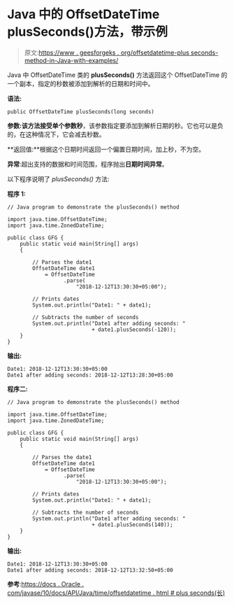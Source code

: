 # Java 中的 OffsetDateTime plusSeconds()方法，带示例

> 原文:[https://www . geesforgeks . org/offsetdatetime-plus seconds-method-in-Java-with-examples/](https://www.geeksforgeeks.org/offsetdatetime-plusseconds-method-in-java-with-examples/)

Java 中 OffsetDateTime 类的 **plusSeconds()** 方法返回这个 OffsetDateTime 的一个副本，指定的秒数被添加到解析的日期和时间中。

**语法:**

```
public OffsetDateTime plusSeconds(long seconds)

```

**参数:**该方法接受单个参数**秒**，该参数指定要添加到解析日期的秒。它也可以是负的，在这种情况下，它会减去秒数。

**返回值:**根据这个日期时间返回一个偏置日期时间，加上秒，不为空。

**异常**:超出支持的数据和时间范围，程序抛出**日期时间异常**。

以下程序说明了 *plusSeconds()* 方法:

**程序 1:**

```
// Java program to demonstrate the plusSeconds() method

import java.time.OffsetDateTime;
import java.time.ZonedDateTime;

public class GFG {
    public static void main(String[] args)
    {

        // Parses the date1
        OffsetDateTime date1
            = OffsetDateTime
                  .parse(
                      "2018-12-12T13:30:30+05:00");

        // Prints dates
        System.out.println("Date1: " + date1);

        // Subtracts the number of seconds
        System.out.println("Date1 after adding seconds: "
                           + date1.plusSeconds(-120));
    }
}
```

**输出:**

```
Date1: 2018-12-12T13:30:30+05:00
Date1 after adding seconds: 2018-12-12T13:28:30+05:00

```

**程序二:**

```
// Java program to demonstrate the plusSeconds() method

import java.time.OffsetDateTime;
import java.time.ZonedDateTime;

public class GFG {
    public static void main(String[] args)
    {

        // Parses the date1
        OffsetDateTime date1
            = OffsetDateTime
                  .parse(
                      "2018-12-12T13:30:30+05:00");

        // Prints dates
        System.out.println("Date1: " + date1);

        // Subtracts the number of seconds
        System.out.println("Date1 after adding seconds: "
                           + date1.plusSeconds(140));
    }
}
```

**输出:**

```
Date1: 2018-12-12T13:30:30+05:00
Date1 after adding seconds: 2018-12-12T13:32:50+05:00

```

**参考**:[https://docs . Oracle . com/javase/10/docs/API/Java/time/offsetdatetime . html # plus seconds(长)](https://docs.oracle.com/javase/10/docs/api/java/time/OffsetDateTime.html#plusSeconds(long))